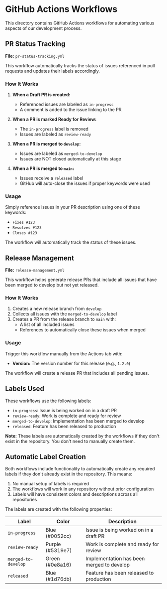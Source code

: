 # GitHub Actions Workflows

This directory contains GitHub Actions workflows for automating various aspects of our development process.

## PR Status Tracking

**File:** `pr-status-tracking.yml`

This workflow automatically tracks the status of issues referenced in pull requests and updates their labels accordingly.

### How It Works

1. **When a Draft PR is created:**
   - Referenced issues are labeled as `in-progress`
   - A comment is added to the issue linking to the PR

2. **When a PR is marked Ready for Review:**
   - The `in-progress` label is removed
   - Issues are labeled as `review-ready`

3. **When a PR is merged to `develop`:**
   - Issues are labeled as `merged-to-develop`
   - Issues are NOT closed automatically at this stage

4. **When a PR is merged to `main`:**
   - Issues receive a `released` label
   - GitHub will auto-close the issues if proper keywords were used

### Usage

Simply reference issues in your PR description using one of these keywords:
- `Fixes #123`
- `Resolves #123`
- `Closes #123`

The workflow will automatically track the status of these issues.

## Release Management

**File:** `release-management.yml`

This workflow helps generate release PRs that include all issues that have been merged to develop but not yet released.

### How It Works

1. Creates a new release branch from `develop`
2. Collects all issues with the `merged-to-develop` label
3. Creates a PR from the release branch to `main` with:
   - A list of all included issues
   - References to automatically close these issues when merged

### Usage

Trigger this workflow manually from the Actions tab with:
- **Version:** The version number for this release (e.g., `1.2.0`)

The workflow will create a release PR that includes all pending issues.

## Labels Used

These workflows use the following labels:

- `in-progress`: Issue is being worked on in a draft PR
- `review-ready`: Work is complete and ready for review
- `merged-to-develop`: Implementation has been merged to develop
- `released`: Feature has been released to production

**Note:** These labels are automatically created by the workflows if they don't exist in the repository. You don't need to manually create them.

## Automatic Label Creation

Both workflows include functionality to automatically create any required labels if they don't already exist in the repository. This means:

1. No manual setup of labels is required
2. The workflows will work in any repository without prior configuration
3. Labels will have consistent colors and descriptions across all repositories

The labels are created with the following properties:

| Label | Color | Description |
|-------|-------|-------------|
| `in-progress` | Blue (#0052cc) | Issue is being worked on in a draft PR |
| `review-ready` | Purple (#5319e7) | Work is complete and ready for review |
| `merged-to-develop` | Green (#0e8a16) | Implementation has been merged to develop |
| `released` | Blue (#1d76db) | Feature has been released to production |
